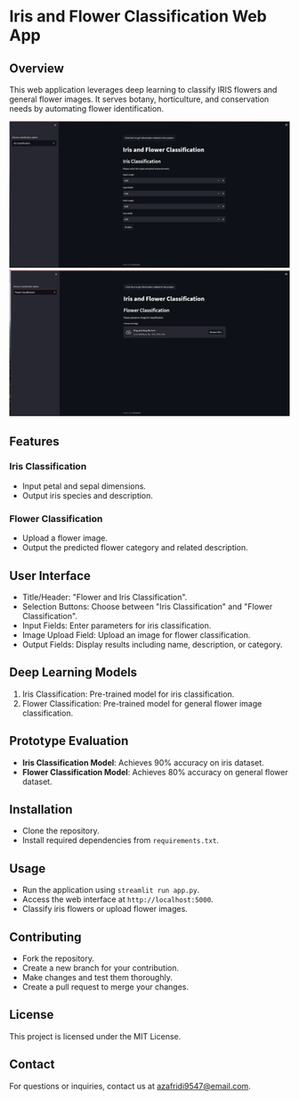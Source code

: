 # Iris and Flower Classification Web App

## Overview

This web application leverages deep learning to classify IRIS flowers and general flower images. It serves botany, horticulture, and conservation needs by automating flower identification.

![Demo Image](demo.png)
![Demo Image1](demo2.png)

## Features

### Iris Classification

- Input petal and sepal dimensions.
- Output iris species and description.

### Flower Classification

- Upload a flower image.
- Output the predicted flower category and related description.

## User Interface

- Title/Header: "Flower and Iris Classification".
- Selection Buttons: Choose between "Iris Classification" and "Flower Classification".
- Input Fields: Enter parameters for iris classification.
- Image Upload Field: Upload an image for flower classification.
- Output Fields: Display results including name, description, or category.

## Deep Learning Models

1. Iris Classification: Pre-trained model for iris classification.
2. Flower Classification: Pre-trained model for general flower image classification.

## Prototype Evaluation

- **Iris Classification Model**: Achieves 90% accuracy on iris dataset.
- **Flower Classification Model**: Achieves 80% accuracy on general flower dataset.

## Installation

- Clone the repository.
- Install required dependencies from `requirements.txt`.

## Usage

- Run the application using `streamlit run app.py`.
- Access the web interface at `http://localhost:5000`.
- Classify iris flowers or upload flower images.

## Contributing

- Fork the repository.
- Create a new branch for your contribution.
- Make changes and test them thoroughly.
- Create a pull request to merge your changes.

## License

This project is licensed under the MIT License.

## Contact

For questions or inquiries, contact us at [azafridi9547@email.com](mailto:azafridi9547@email.com).
